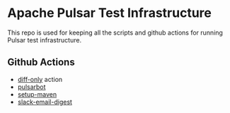 # Apache Pulsar Test Infrastructure

This repo is used for keeping all the scripts and github actions for running Pulsar test infrastructure.

## Github Actions

- [diff-only](diff-only/README.md) action
- [pulsarbot](pulsarbot/README.md)
- [setup-maven](setup-maven/README.md)
- [slack-email-digest](slack-email-digest/README.md)
